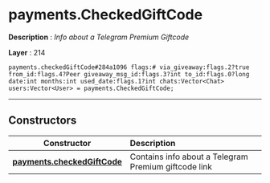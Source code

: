 # payments.CheckedGiftCode

**Description** : *Info about a Telegram Premium Giftcode*

**Layer** : 214

```tl
payments.checkedGiftCode#284a1096 flags:# via_giveaway:flags.2?true from_id:flags.4?Peer giveaway_msg_id:flags.3?int to_id:flags.0?long date:int months:int used_date:flags.1?int chats:Vector<Chat> users:Vector<User> = payments.CheckedGiftCode;
```

---

## Constructors

| Constructor | Description |
| :---: | :--- |
| [**payments.checkedGiftCode**](constructor/payments.checkedGiftCode) | Contains info about a Telegram Premium giftcode link |